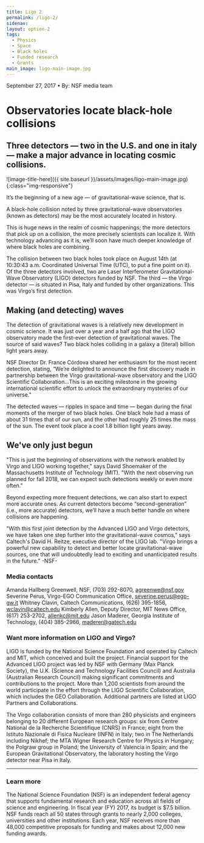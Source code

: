 ```yaml
---
title: Ligo 2
permalink: /ligo-2/
sidenav:
layout: option-2
tags:
  - Physics
  - Space
  - Black holes
  - Funded research
  - Grants
main_image: ligo-main-image.jpg
---
```

September 27, 2017 • By: NSF media team

# Observatories locate black-hole collisions

## Three detectors — two in the U.S. and one in italy — make a major advance in locating cosmic collisions.

![image-title-here]({{ site.baseurl }}/assets/images/ligo-main-image.jpg){:class="img-responsive"}

It’s the beginning of a new age — of gravitational-wave science, that is.

A black-hole collision noted by three gravitational-wave observatories (known as detectors) may be the most accurately located in history.

This is huge news in the realm of cosmic happenings; the more detectors that pick up on a collision, the more precisely scientists can localize it. With technology advancing as it is, we’ll soon have much deeper knowledge of where black holes are combining.

The collision between two black holes took place on August 14th (at 10:30:43 a.m. Coordinated Universal Time (UTC), to put a fine point on it). Of the three detectors involved, two are Laser Interferometer Gravitational-Wave Observatory (LIGO) detectors funded by NSF. The third — the Virgo detector — is situated in Pisa, Italy and funded by other organizations. This was Virgo’s first detection.

## Making (and detecting) waves

The detection of gravitational waves is a relatively new development in cosmic science. It was just over a year and a half ago that the LIGO observatory made the first-ever detection of gravitational waves. The source of said waves? Two black holes colliding in a galaxy a (literal) billion light years away.

NSF Director Dr. France Córdova shared her enthusiasm for the most recent detection, stating, “We’re delighted to announce the first discovery made in partnership between the Virgo gravitational-wave observatory and the LIGO Scientific Collaboration...This is an exciting milestone in the growing international scientific effort to unlock the extraordinary mysteries of our universe."

The detected waves — ripples in space and time — began during the final moments of the merger of two black holes. One black hole had a mass of about 31 times that of our sun, and the other had roughly 25 times the mass of the sun. The event took place a cool 1.8 billion light years away.

## We've only just begun

"This is just the beginning of observations with the network enabled by Virgo and LIGO working together," says David Shoemaker of the Massachusetts Institute of Technology (MIT). "With the next observing run planned for fall 2018, we can expect such detections weekly or even more often."

Beyond expecting more frequent detections, we can also start to expect more accurate ones. As current detectors become “second-generation” (i.e., more accurate) detectors, we’ll have a much better handle on where collisions are happening.

"With this first joint detection by the Advanced LIGO and Virgo detectors, we have taken one step further into the gravitational-wave cosmos," says Caltech's David H. Reitze, executive director of the LIGO lab. "Virgo brings a powerful new capability to detect and better locate gravitational-wave sources, one that will undoubtedly lead to exciting and unanticipated results in the future."
-NSF-

### Media contacts

Amanda Hallberg Greenwell, NSF, (703) 292-8070, agreenwe@nsf.gov
Severine Perus, Virgo-EGO Communication Office, severine.perus@ego-gw.it
Whitney Clavin, Caltech Communications, (626) 395-1856, wclavin@caltech.edu
Kimberly Allen, Deputy Director, MIT News Office, (617) 253-2702, allenkc@mit.edu
Jason Maderer, Georgia Institute of Technology, (404) 385-2966, maderer@gatech.edu

### Want more information on LIGO and Virgo?

LIGO is funded by the National Science Foundation and operated by Caltech and MIT, which conceived and built the project. Financial support for the Advanced LIGO project was led by NSF with Germany (Max Planck Society), the U.K. (Science and Technology Facilities Council) and Australia (Australian Research Council) making significant commitments and contributions to the project. More than 1,200 scientists from around the world participate in the effort through the LIGO Scientific Collaboration, which includes the GEO Collaboration. Additional partners are listed at LIGO Partners and Collaborations.

The Virgo collaboration consists of more than 280 physicists and engineers belonging to 20 different European research groups: six from Centre National de la Recherche Scientifique (CNRS) in France; eight from the Istituto Nazionale di Fisica Nucleare (INFN) in Italy; two in The Netherlands including Nikhef; the MTA Wigner Research Centre for Physics in Hungary; the Polgraw group in Poland; the University of Valencia in Spain; and the European Gravitational Observatory, the laboratory hosting the Virgo detector near Pisa in Italy.

<footer markdown="1">

---

### Learn more

The National Science Foundation (NSF) is an independent federal agency that supports fundamental research and education across all fields of science and engineering. In fiscal year (FY) 2017, its budget is $7.5 billion. NSF funds reach all 50 states through grants to nearly 2,000 colleges, universities and other institutions. Each year, NSF receives more than 48,000 competitive proposals for funding and makes about 12,000 new funding awards.

</footer>
